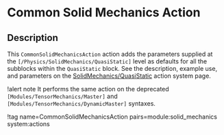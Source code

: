 # Common Solid Mechanics Action

## Description

This `CommonSolidMechanicsAction` action adds the parameters supplied at the `[/Physics/SolidMechanics/QuasiStatic]` level as defaults for all the subblocks within the `QuasiStatic` block. See the description, example use, and parameters on the [SolidMechanics/QuasiStatic](/Physics/SolidMechanics/QuasiStatic/index.md) action system page.

!alert note
It performs the same action on the deprecated `[Modules/TensorMechanics/Master]` and
`[Modules/TensorMechanics/DynamicMaster]` syntaxes.

!tag name=CommonSolidMechanicsAction pairs=module:solid_mechanics system:actions
